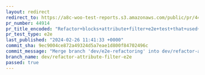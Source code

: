 ```yaml
---
layout: redirect
redirect_to: https://a8c-woo-test-reports.s3.amazonaws.com/public/pr/44914/e2e/index.html
pr_number: 44914
pr_title_encoded: "Refactor+blocks+attribute+filter+e2e+test+that+used+static+html+template"
pr_test_type: e2e
last_published: "2024-02-26 11:41:33 +0000"
commit_sha: 9ec9004ce872a49324d5a7eae1d800f84702496c
commit_message: "Merge branch 'dev/e2e-refactoring' into dev/refactor-attribute-filter…"
branch_name: dev/refactor-attribute-filter-e2e
passed: true
---
```

